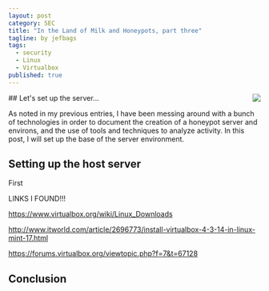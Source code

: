 ```yaml
---
layout: post
category: SEC
title: "In the Land of Milk and Honeypots, part three"
tagline: by jefbags
tags: 
  - security
  - Linux
  - Virtualbox
published: true
---
```






<p />
## Let's set up the server...
<img align="right" src="{{ site.baseurl }}/images/linux.png">

As noted in my previous entries, I have been messing around with a bunch of technologies in order to document the creation of a honeypot server and environs, and the use of tools and techniques to analyze activity.  In this post, I will set up the base of the server environment.  

<!--more-->

## Setting up the host server

First 



LINKS I FOUND!!!

https://www.virtualbox.org/wiki/Linux_Downloads

http://www.itworld.com/article/2696773/install-virtualbox-4-3-14-in-linux-mint-17.html

https://forums.virtualbox.org/viewtopic.php?f=7&t=67128






## Conclusion
